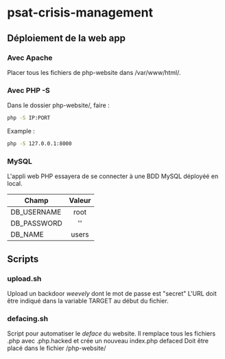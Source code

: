 # psat-crisis-management

## Déploiement de la web app

### Avec Apache

Placer tous les fichiers de php-website dans /var/www/html/.

### Avec PHP -S

Dans le dossier php-website/, faire :

 
```bash
php -S IP:PORT
```

Example :

```bash
php -S 127.0.0.1:8000
```

### MySQL

L'appli web PHP essayera de se connecter à une BDD MySQL déployéé en local. 

| Champ        | Valeur         | 
| ------------- |:-------------:|
| DB_USERNAME    | root |
| DB_PASSWORD      | ''      |
| DB_NAME | users      |


## Scripts

### upload.sh

Upload un backdoor *weevely* dont le mot de passe est "secret"
L'URL doit être indiqué dans la variable TARGET au début du fichier.

### defacing.sh

Script pour automatiser le *deface* du website. Il remplace tous les fichiers .php avec .php.hacked et crée un nouveau index.php defaced
Doit être placé dans le fichier /php-website/